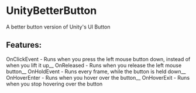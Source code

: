 # UnityBetterButton
A better button version of Unity's UI Button

## Features:
OnClickEvent - Runs when you press the left mouse button down, instead of when you lift it up__
OnReleased - Runs when you release the left mouse button__
OnHoldEvent - Runs every frame, while the button is held down__
OnHoverEnter - Runs when you hover over the button__
OnHoverExit - Runs when you stop hovering over the button
